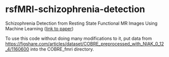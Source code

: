 # rsfMRI-schizophrenia-detection
Schizophrenia Detection from Resting State Functional MR Images Using Machine Learning ([link to paper](https://ieeexplore.ieee.org/document/10253905))

To use this code without doing many modifications to it, put data from https://figshare.com/articles/dataset/COBRE_preprocessed_with_NIAK_0_12_4/1160600 into the COBRE_fmri directory.
